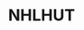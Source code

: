 ---
title: NHLHUT
crosslinks:
- HUTrep
- livven
- hutcoinsales
- EASPORTS_NHL
- FIFA
- PS4
- hockey
- EA_NHL
- '2013'
- funny
- hawks
- canucks
- hutrep
- AskReddit
- OttawaSenators
- puckstreams
- raerth
- EASHL
- 2rm8v7s
- MaddenUltimateTeam
---